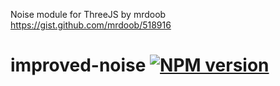 Noise module for ThreeJS by mrdoob https://gist.github.com/mrdoob/518916

# improved-noise [![NPM version](https://badge.fury.io/js/improved-noise.svg)](http://badge.fury.io/js/improved-noise)
